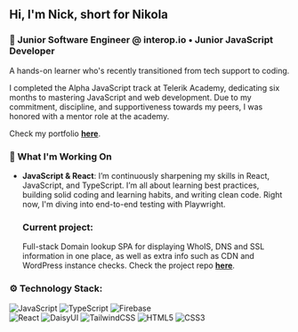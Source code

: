 ## Hi, I'm Nick, short for Nikola

### 🌱 Junior Software Engineer @ interop.io • Junior JavaScript Developer

A hands-on learner who's recently transitioned from tech support to coding.   

I completed the Alpha JavaScript track at Telerik Academy, dedicating six months to mastering JavaScript and web development. Due to my commitment, discipline, and supportiveness towards my peers, I was honored with a mentor role at the academy.

Check my portfolio **[here](https://nikola-nenovski.info)**.

### 🚀 What I'm Working On

- **JavaScript & React**: I’m continuously sharpening my skills in React, JavaScript, and TypeScript. I’m all about learning best practices, building solid coding and learning habits, and writing clean code. Right now, I'm diving into end-to-end testing with Playwright.

  ### **Current project**: 
  Full-stack Domain lookup SPA for displaying WhoIS, DNS and SSL information in one place, as well as extra info such as CDN and WordPress instance checks. 
  Check the project repo **[here](https://github.com/Nickslabcode/domain-info-lookup)**.  

### ⚙️ Technology Stack:
![JavaScript](https://img.shields.io/badge/JavaScript-F7DF1E?style=for-the-badge&logo=javascript&logoColor=black)
![TypeScript](https://img.shields.io/badge/TypeScript-3178C6?style=for-the-badge&logo=typescript&logoColor=white)
![Firebase](https://img.shields.io/badge/Firebase-FFCA28?style=for-the-badge&logo=firebase&logoColor=black)  
![React](https://img.shields.io/badge/React-20232A?style=for-the-badge&logo=react&logoColor=61DAFB)
![DaisyUI](https://img.shields.io/badge/DaisyUI-5A0EF8?style=for-the-badge&logo=daisyui&logoColor=white)
![TailwindCSS](https://img.shields.io/badge/TailwindCSS-06B6D4?style=for-the-badge&logo=tailwindcss&logoColor=white)
![HTML5](https://img.shields.io/badge/HTML5-E34F26?style=for-the-badge&logo=html5&logoColor=white)
![CSS3](https://img.shields.io/badge/CSS3-1572B6?style=for-the-badge&logo=css3&logoColor=white)
